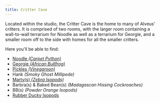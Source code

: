 ```yaml
---
title: Critter Cave
---
```


Located within the studio, the Critter Cave is the home to many of Alveus' critters.
It is comprised of two rooms, with the larger room containing a wall-to-wall terrarium for Noodle as well as a terrarium for Georgie, and a smaller room off to the side with homes for all the smaller critters.

Here you'll be able to find:
- [Noodle _(Carpet Python)_](https://www.alveussanctuary.org/ambassadors/noodle/)
- [Georgie _(African Bullfrog)_](https://www.alveussanctuary.org/ambassadors/georgie/)
- [Pickles _(Vinegaroon)_](https://www.alveussanctuary.org/ambassadors/pickles/)
- Hank _(Smoky Ghost Millipede)_
- [Marty(s) _(Zebra Isopods)_](https://www.alveussanctuary.org/ambassadors/zebra-isopods/)
- Barbra(s) & Baked Bean(s) _(Madagascan Hissing Cockroaches)_
- BB(s) _(Powder Orange Isopods)_
- [Rubber Ducky Isopods](https://www.alveussanctuary.org/ambassadors/rubber-ducky-isopods/)
